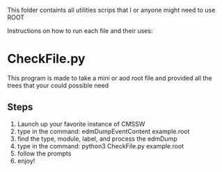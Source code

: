 This folder containts all utilities scrips that I or anyone might need to use ROOT

Instructions on how to run each file and their uses:

# **CheckFile.py**

This program is made to take a mini or aod root file and provided all the trees that your could possible need
## Steps

1) Launch up your favorite instance of CMSSW
2) type in the command: edmDumpEventContent example.root
3) find the type, module, label, and process the edmDump
4) type in the command: python3 CheckFile.py example.root
5) follow the prompts
6) enjoy!

